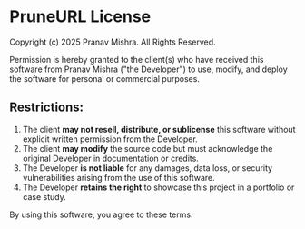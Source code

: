 # PruneURL License

Copyright (c) 2025 Pranav Mishra. All Rights Reserved.

Permission is hereby granted to the client(s) who have received this software from Pranav Mishra ("the Developer") to use, modify, and deploy the software for personal or commercial purposes.

## Restrictions:
1. The client **may not resell, distribute, or sublicense** this software without explicit written permission from the Developer.
2. The client **may modify** the source code but must acknowledge the original Developer in documentation or credits.
3. The Developer **is not liable** for any damages, data loss, or security vulnerabilities arising from the use of this software.
4. The Developer **retains the right** to showcase this project in a portfolio or case study.

By using this software, you agree to these terms.
